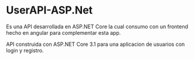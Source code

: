 # UserAPI-ASP.Net
Es una API desarrollada en ASP.NET Core la cual consumo con un frontend hecho en angular para complementar esta app.


API construida con ASP.NET Core 3.1 para una aplicacion de usuarios con login y registro.
